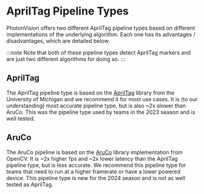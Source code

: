 # AprilTag Pipeline Types

PhotonVision offers two different AprilTag pipeline types based on different implementations of the underlying algorithm. Each one has its advantages / disadvantages, which are detailed below.

:::note
Note that both of these pipeline types detect AprilTag markers and are just two different algorithms for doing so.
:::

## AprilTag

The AprilTag pipeline type is based on the [AprilTag](https://april.eecs.umich.edu/software/apriltag.html) library from the University of Michigan and we recommend it for most use cases. It is (to our understanding) most accurate pipeline type, but is also ~2x slower than AruCo. This was the pipeline type used by teams in the 2023 season and is well tested.

## AruCo

The AruCo pipeline is based on the [AruCo](https://docs.opencv.org/4.8.0/d9/d6a/group__aruco.html) library implementation from OpenCV. It is ~2x higher fps and ~2x lower latency than the AprilTag pipeline type, but is less accurate. We recommend this pipeline type for teams that need to run at a higher framerate or have a lower powered device. This pipeline type is new for the 2024 season and is not as well tested as AprilTag.
